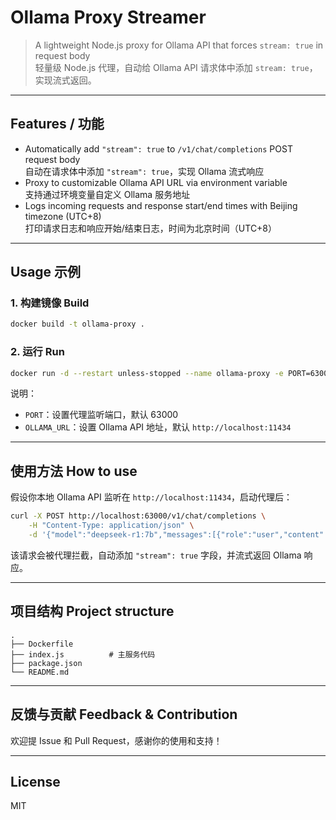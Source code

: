 
# Ollama Proxy Streamer

> A lightweight Node.js proxy for Ollama API that forces `stream: true` in request body  
> 轻量级 Node.js 代理，自动给 Ollama API 请求体中添加 `stream: true`，实现流式返回。

---

## Features / 功能

- Automatically add `"stream": true` to `/v1/chat/completions` POST request body  
  自动在请求体中添加 `"stream": true`，实现 Ollama 流式响应  
- Proxy to customizable Ollama API URL via environment variable  
  支持通过环境变量自定义 Ollama 服务地址  
- Logs incoming requests and response start/end times with Beijing timezone (UTC+8)  
  打印请求日志和响应开始/结束日志，时间为北京时间（UTC+8）  

---

## Usage 示例

### 1. 构建镜像 Build

```bash
docker build -t ollama-proxy .
````

### 2. 运行 Run

```bash
docker run -d --restart unless-stopped --name ollama-proxy -e PORT=63000 -e OLLAMA_URL=http://localhost:11434 --network=host ollama-proxy
```

说明：

* `PORT`：设置代理监听端口，默认 63000
* `OLLAMA_URL`：设置 Ollama API 地址，默认 `http://localhost:11434`

---

## 使用方法 How to use

假设你本地 Ollama API 监听在 `http://localhost:11434`，启动代理后：

```bash
curl -X POST http://localhost:63000/v1/chat/completions \
    -H "Content-Type: application/json" \
    -d '{"model":"deepseek-r1:7b","messages":[{"role":"user","content":"Hello"}]}'
```

该请求会被代理拦截，自动添加 `"stream": true` 字段，并流式返回 Ollama 响应。

---

## 项目结构 Project structure

```
.
├── Dockerfile
├── index.js          # 主服务代码
├── package.json
└── README.md
```

---

## 反馈与贡献 Feedback & Contribution

欢迎提 Issue 和 Pull Request，感谢你的使用和支持！

---

## License

MIT
